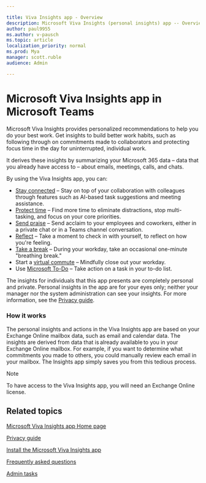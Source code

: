 ```yaml
---

title: Viva Insights app - Overview
description: Microsoft Viva Insights (personal insights) app -- Overview 
author: paul9955
ms.author: v-pausch
ms.topic: article
localization_priority: normal 
ms.prod: Mya
manager: scott.ruble
audience: Admin

---
```


# Microsoft Viva Insights app in Microsoft Teams 

Microsoft Viva Insights provides personalized recommendations to help you do your best work. Get insights to build better work habits, such as following through on commitments made to collaborators and protecting focus time in the day for uninterrupted, individual work.

It derives these insights by summarizing your Microsoft 365 data &ndash; data that you already have access to &ndash; about emails, meetings, calls, and chats. 

By using the Viva Insights app, you can: 

 * [Stay connected](teams-app-use-insights.md#stay-connected) &ndash; Stay on top of your collaboration with colleagues through features such as AI-based task suggestions and meeting assistance. 
 * [Protect time](teams-app-use-insights.md#protect-time) &ndash; Find more time to eliminate distractions, stop multi-tasking, and focus on your core priorities. 
 * [Send praise](viva-insights-praise.md) &ndash; Send acclaim to your employees and coworkers, either in a private chat or in a Teams channel conversation. 
 * [Reflect](viva-insights-reflect.md) &ndash; Take a moment to check in with yourself, to reflect on how you're feeling. 
 * [Take a break](viva-insights-home.md#take-a-break) &ndash; During your workday, take an occasional one-minute "breathing break."  
 * Start a [virtual commute](viva-insights-virtual-commute.md) &ndash; Mindfully close out your workday.  
 * Use [Microsoft To-Do](viva-insights-home.md#microsoft-to-do) &ndash; Take action on a task in your to-do list. 

The insights for individuals that this app presents are completely personal and private. Personal insights in the app are for your eyes only; neither your manager nor the system administration can see your insights. For more information, see the [Privacy guide](teams-app-privacy.md). 

### How it works 

The personal insights and actions in the Viva Insights app are based on your Exchange Online mailbox data, such as email and calendar data. The insights are derived from data that is already available to you in your Exchange Online mailbox. For example, if you want to determine what commitments you made to others, you could manually review each email in your mailbox. The Insights app simply saves you from this tedious process. 

<!-- VERIFY THAT THE FOLLOWING NOTE STILL APPLIES -->

> [!Note] 
> To have access to the Viva Insights app, you will need an Exchange Online license. 

## Related topics

[Microsoft Viva Insights app Home page](viva-insights-home.md)

[Privacy guide](teams-app-privacy.md)

[Install the Microsoft Viva Insights app](teams-app-install.md)

[Frequently asked questions](teams-app-faq.md)

[Admin tasks](teams-app-admin-tasks.md)